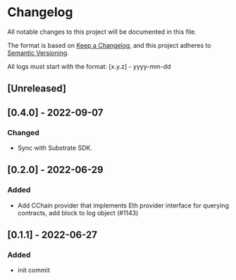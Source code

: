 # Changelog

All notable changes to this project will be documented in this file.

The format is based on [Keep a Changelog](https://keepachangelog.com/en/1.0.0/),
and this project adheres to [Semantic Versioning](https://semver.org/spec/v2.0.0.html).

All logs must start with the format: [x.y.z] - yyyy-mm-dd

## [Unreleased]

## [0.4.0] - 2022-09-07
### Changed
- Sync with Substrate SDK.

## [0.2.0] - 2022-06-29
### Added
- Add CChain provider that implements Eth provider interface for querying contracts, add block to log object (#1143)

## [0.1.1] - 2022-06-27
### Added
- init commit
